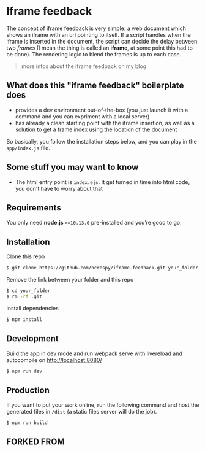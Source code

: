 Iframe feedback
========

The concept of iframe feedback is very simple: a web document which shows an iframe with an url pointing to itself. If a script handles when the iframe is inserted in the document, the script can decide the delay between two *frames* (I mean the thing is called an i**frame**, at some point this had to be done). The rendering logic to blend the frames is up to each case.

> more infos about the iframe feedback on my blog


## What does this "iframe feedback" boilerplate does

* provides a dev environment out-of-the-box (you just launch it with a command and you can expriment with a local server)
* has already a clean starting point with the iframe insertion, as well as a solution to get a frame index using the location of the document

So basically, you follow the installation steps below, and you can play in the `app/index.js` file.


## Some stuff you may want to know

* The html entry point is `index.ejs`. It get turned in time into html code, you don't have to worry about that

## Requirements
You only need <b>node.js</b> `>=10.13.0` pre-installed and you’re good to go. 


## Installation
Clone this repo
```sh
$ git clone https://github.com/bcrespy/iframe-feedback.git your_folder
```
Remove the link between your folder and this repo
```sh
$ cd your_folder
$ rm -rf .git
```
Install dependencies
```sh
$ npm install
```


## Development
Build the app in dev mode and run webpack serve with livereload and autocompile on [http://localhost:8080/](http://localhost:8080/)
```sh
$ npm run dev
```


## Production
If you want to put your work online, run the following command and host the generated files in `/dist` (a static files server will do the job).
```sh
$ npm run build
```


## FORKED FROM